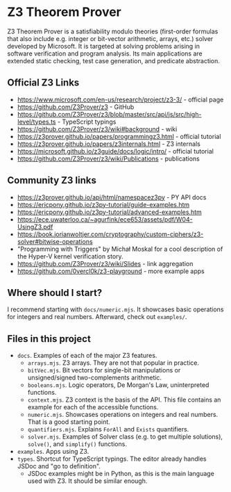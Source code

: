 # Z3 Theorem Prover

Z3 Theorem Prover is a satisfiability modulo theories (first-order formulas that also include e.g. integer or bit-vector arithmetic, arrays, etc.) solver developed by Microsoft. It is targeted at solving problems arising in software verification and program analysis. Its main applications are extended static checking, test case generation, and predicate abstraction.

## Official Z3 Links

- <https://www.microsoft.com/en-us/research/project/z3-3/> - official page
- <https://github.com/Z3Prover/z3> - GitHub
- <https://github.com/Z3Prover/z3/blob/master/src/api/js/src/high-level/types.ts> - TypeScript typings
- <https://github.com/Z3Prover/z3/wiki#background> - wiki
- <https://z3prover.github.io/papers/programmingz3.html> - official tutorial
- <https://z3prover.github.io/papers/z3internals.html> - Z3 internals
- <https://microsoft.github.io/z3guide/docs/logic/intro/> - official tutorial
- <https://github.com/Z3Prover/z3/wiki/Publications> - publications

## Community Z3 links

- <https://z3prover.github.io/api/html/namespacez3py> - PY API docs
- <https://ericpony.github.io/z3py-tutorial/guide-examples.htm>
- <https://ericpony.github.io/z3py-tutorial/advanced-examples.htm>
- <https://ece.uwaterloo.ca/~agurfink/ece653/assets/pdf/W04-UsingZ3.pdf>
- <https://book.jorianwoltjer.com/cryptography/custom-ciphers/z3-solver#bitwise-operations>
- "Programming with Triggers" by Michał Moskal for a cool description of the Hyper-V kernel verification story.
- <https://github.com/Z3Prover/z3/wiki/Slides> - link aggregation
- <https://github.com/0vercl0k/z3-playground> - more example apps


## Where should I start?

I recommend starting with `docs/numeric.mjs`. It showcases basic operations for integers and real numbers. Afterward, check out `examples/`.


## Files in this project

- `docs`. Examples of each of the major Z3 features.
    - `arrays.mjs`. Z3 arrays. They are not that popular in practice.
    - `bitVec.mjs`. Bit vectors for single-bit manipulations or unsigned/signed two-complements arithmetic.
    - `booleans.mjs`. Logic operators, De Morgan's Law, uninterpreted functions.
    - `context.mjs`. Z3 context is the basis of the API. This file contains an example for each of the accessible functions.
    - `numeric.mjs`. Showcases operations on integers and real numbers. That is a good starting point.
    - `quantifiers.mjs`. Explains `ForAll` and `Exists` quantifiers.
    - `solver.mjs`. Examples of Solver class (e.g. to get multiple solutions), `solve()`, and `simplify()` functions.
- `examples`. Apps using Z3.
- `types`. Shortcut for TypeScript typings. The editor already handles JSDoc and "go to definition".
    - JSDoc examples might be in Python, as this is the main language used with Z3. It should be similar enough.

